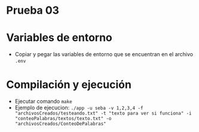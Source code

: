 # Prueba 03

# Variables de entorno
- Copiar y pegar las variables de entorno que se encuentran en el archivo `.env`

# Compilación y ejecución
- Ejecutar comando `make`
- Ejemplo de ejecucion: `./app -u seba -v 1,2,3,4 -f "archivosCreados/testeando.txt" -t "texto para ver si funciona" -i "conteoPalabras/textos/texto.txt" -o "archivosCreados/ConteoDePalabras"`